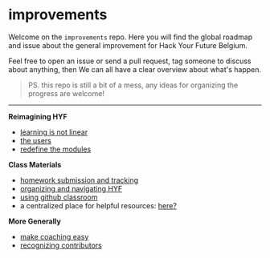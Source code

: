 # improvements

Welcome on the `improvements` repo. Here you will find the global roadmap and issue about the general improvement for Hack Your Future Belgium.

Feel free to open an issue or send a pull request, tag someone to discuss about anything, then We can all have a clear overview about what's happen.


> PS. this repo is still a bit of a mess, any ideas for organizing the progress are welcome!

---

__Reimagining HYF__
* [learning is not linear](./learning-is-not-linear.md)
* [the users](./the-users.md)
* [redefine the modules](./redefine-the-modules.md)

__Class Materials__
* [homework submission and tracking](./homework-submission-and-tracking.md)
* [organizing and navigating HYF](./organizing-and-navigating-hyf.md)
* [using github classroom](./using-github-classroom)
* a centralized place for helpful resources: [here?](https://github.com/HackYourFutureBelgium/fundamentals)

__More Generally__
* [make coaching easy](./make-coaching-easy.md)
* [recognizing contributors](./recognizing-contributors.md)

